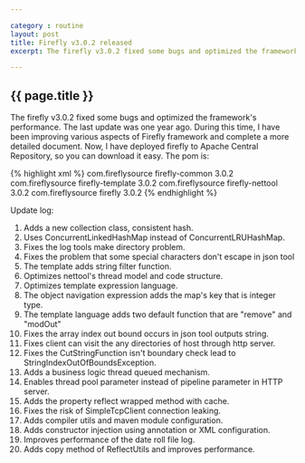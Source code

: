```yaml
---

category : routine
layout: post
title: Firefly v3.0.2 released
excerpt: The firefly v3.0.2 fixed some bugs and optimized the framework's performance. The last update was one year ago. During this time, I have been improving various aspects of Firefly framework. Now, I have deployed firefly to Apache Central Repository, so you can download it easy. Please click view all to see the detail.

---
```



## {{ page.title }} ##

The firefly v3.0.2 fixed some bugs and optimized the framework's performance. The last update was one year ago. During this time, I have been improving various aspects of Firefly framework and complete a more detailed document. Now, I have deployed firefly to Apache Central Repository, so you can download it easy. The pom is:

{% highlight xml %}
<dependency>
  <groupId>com.fireflysource</groupId>
  <artifactId>firefly-common</artifactId>
  <version>3.0.2</version>
</dependency>
<dependency>
  <groupId>com.fireflysource</groupId>
  <artifactId>firefly-template</artifactId>
  <version>3.0.2</version>
</dependency>
<dependency>
  <groupId>com.fireflysource</groupId>
  <artifactId>firefly-nettool</artifactId>
  <version>3.0.2</version>
</dependency>
<dependency>
  <groupId>com.fireflysource</groupId>
  <artifactId>firefly</artifactId>
  <version>3.0.2</version>
</dependency>
{% endhighlight %}
 

Update log:  

1. Adds a new collection class, consistent hash.
2. Uses ConcurrentLinkedHashMap instead of ConcurrentLRUHashMap.
3. Fixes the log tools make directory problem.
4. Fixes the problem that some special characters don't escape in json tool
5. The template adds string filter function.
6. Optimizes nettool's thread model and code structure.
7. Optimizes template expression language.
8. The object navigation expression adds the map's key that is integer type.
9. The template language adds two default function that are "remove" and "modOut"
10. Fixes the array index out bound occurs in json tool outputs string.
11. Fixes client can visit the any directories of host through http server.
12. Fixes the CutStringFunction isn't boundary check lead to StringIndexOutOfBoundsException.
13. Adds a business logic thread queued mechanism.
14. Enables thread pool parameter instead of pipeline parameter in HTTP server.
15. Adds the property reflect wrapped method with cache.
16. Fixes the risk of SimpleTcpClient connection leaking.
17. Adds compiler utils and maven module configuration.
18. Adds constructor injection using annotation or XML configuration.
19. Improves performance of the date roll file log.
20. Adds copy method of ReflectUtils and improves performance.


